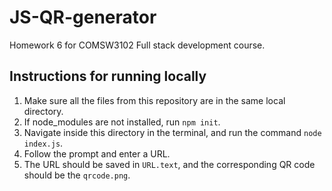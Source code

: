 # JS-QR-generator
Homework 6 for COMSW3102 Full stack development course.

## Instructions for running locally
1. Make sure all the files from this repository are in the same local directory.
2. If node_modules are not installed, run `npm init`.
3. Navigate inside this directory in the terminal, and run the command `node index.js`.
4. Follow the prompt and enter a URL.
5. The URL should be saved in `URL.text`, and the corresponding QR code should be the `qrcode.png`.

